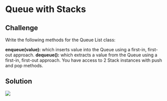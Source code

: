 # Queue with Stacks

## Challenge
Write the following methods for the Queue List class:

**enqueue(value):** which inserts value into the Queue using a first-in, first-out approach.
**dequeue():** which extracts a value from the Queue using a first-in, first-out approach.
You have access to 2 Stack instances with push and pop methods.

## Solution
![](./assets/queue-with-stacks.jpg)